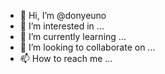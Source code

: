 - 👋 Hi, I’m @donyeuno
- 👀 I’m interested in ...
- 🌱 I’m currently learning ...
- 💞️ I’m looking to collaborate on ...
- 📫 How to reach me ...

<!---
donyeuno/donyeuno is a ✨ special ✨ repository because its `README.md` (this file) appears on your GitHub profile.
You can click the Preview link to take a look at your changes.
--->
